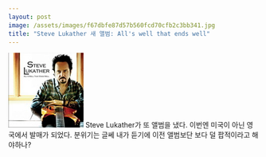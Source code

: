 ```yaml
---
layout: post
image: /assets/images/f67dbfe87d57b560fcd70cfb2c3bb341.jpg
title: "Steve Lukather 새 앨범: All's well that ends well"
---
```


![image](/assets/images/f67dbfe87d57b560fcd70cfb2c3bb341.jpg)
Steve Lukather가 또 앨범을 냈다. 이번엔 미국이 아닌 영국에서 발매가 되었다.
분위기는 글쎄 내가 듣기에 이전 앨범보단 보다 덜 팝적이라고 해야하나?



